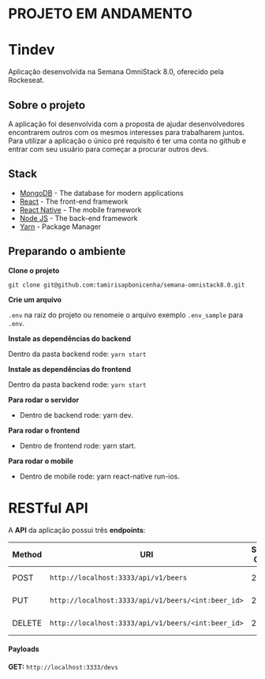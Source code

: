 # PROJETO EM ANDAMENTO #

# Tindev
Aplicação desenvolvida na Semana OmniStack 8.0, oferecido pela Rockeseat. 


## Sobre o projeto
A aplicação foi desenvolvida com a proposta de ajudar desenvolvedores encontrarem outros com os mesmos interesses para trabalharem juntos. Para utilizar a aplicação o único pré requisito é ter uma conta no github e entrar com seu usuário para começar a procurar outros devs.


## Stack 
* [MongoDB](https://www.mongodb.com/) - The database for modern applications
* [React](https://reactjs.org) - The front-end framework
* [React Native](https://facebook.github.io/react-native/) - The mobile framework
* [Node JS](https://nodejs.org) - The back-end framework
* [Yarn](https://yarnpkg.com/pt-BR/) - Package Manager

## Preparando o ambiente
**Clone o projeto**

`git clone git@github.com:tamirisapbonicenha/semana-omnistack8.0.git`

**Crie um arquivo**

`.env` na raiz do projeto ou renomeie o arquivo exemplo `.env_sample` para `.env`.


**Instale as dependências do backend**

Dentro da pasta backend rode: `yarn start`

**Instale as dependências do frontend**

Dentro da pasta backend rode: `yarn start`

**Para rodar o servidor**
- Dentro de backend rode: yarn dev.

**Para rodar o frontend**
- Dentro de frontend rode: yarn start.

**Para rodar o mobile**
- Dentro de mobile rode: yarn react-native run-ios.


# RESTful API

A **API** da aplicação possui três **endpoints**:


|Method|URI|Status Code|Response|
|-------|-------|-------|-------|
|POST|`http://localhost:3333/api/v1/beers`|201|Beer create successfully!|
|PUT|`http://localhost:3333/api/v1/beers/<int:beer_id>`|200|Beer update successfully!|
|DELETE|`http://localhost:3333/api/v1/beers/<int:beer_id>`|202|Beer delete successfully!|


#### Payloads

**GET:**
`http://localhost:3333/devs`

